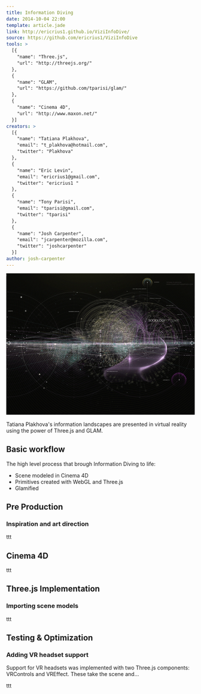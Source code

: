 ```yaml
---
title: Information Diving
date: 2014-10-04 22:00
template: article.jade
link: http://ericrius1.github.io/ViziInfoDive/
source: https://github.com/ericrius1/ViziInfoDive
tools: >
  [{
    "name": "Three.js",
    "url": "http://threejs.org/"
  },
  {
    "name": "GLAM",
    "url": "https://github.com/tparisi/glam/"
  },
  {
    "name": "Cinema 4D",
    "url": "http://www.maxon.net/"
  }]
creators: >
  [{
    "name": "Tatiana Plakhova",
    "email": "t_plakhova@hotmail.com",
    "twitter": "Plakhova"
  },
  {
    "name": "Eric Levin",
    "email": "ericrius1@gmail.com",
    "twitter": "ericrius1 "
  },
  {
    "name": "Tony Parisi",
    "email": "tparisi@gmail.com",
    "twitter": "tparisi"
  },
  {
    "name": "Josh Carpenter",
    "email": "jcarpenter@mozilla.com",
    "twitter": "joshcarpenter"
  }]
author: josh-carpenter
---
```



![](artdirection-1.jpg)

Tatiana Plakhova's information landscapes are presented in virtual reality using the power of Three.js and GLAM.

<!-- tools: [ "Three.js", "Cinema4D" ] -->

## Basic workflow

The high level process that brough Information Diving to life:

* Scene modeled in Cinema 4D
* Primitives created with WebGL and Three.js
* Glamified


## Pre Production

### Inspiration and art direction

ttt


## Cinema 4D

ttt


## Three.js Implementation

### Importing scene models

ttt


## Testing & Optimization

### Adding VR headset support

Support for VR headsets was implemented with two Three.js components: VRControls and VREffect. These take the scene and...

ttt
